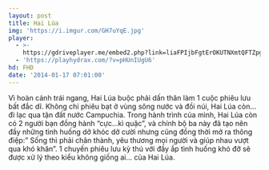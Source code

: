 ```yaml
---
layout: post
title: Hai Lúa
img: 'https://i.imgur.com/GH7uYqE.jpg'
player:
  - >-
    https://gdriveplayer.me/embed2.php?link=liaFPIjbFgtErOKUTNXmtQFTZpggjNaWn0O%252FWdr0BC%252BW2EzTPWupfXHSmyj2H%252Fk34yv5R0P%252B70voP15rczRE3vxJW5%252FCR1ytd%252BWizJRLl%252B%252FigFMLYtMaLdLpMdk3TRJUT%252B65c7DWD6K1loZPICalft8OeOq15NkpAuxDOZNbZ0WwmbPuonwIn3oM2EQSLPgZo%253D
  - 'https://playhydrax.com/?v=pHUnIUgU6'
hd: FHD
date: '2014-01-17 07:01:00'
---
```

Vì hoàn cảnh trái ngang, Hai Lúa buộc phải dấn thân làm 1 cuộc phiêu lưu bất đắc dĩ. Không chỉ phiêu bạt ở vùng sông nước và đồi núi, Hai Lúa còn…đi lạc qua tận đất nước Campuchia. Trong hành trình của mình, Hai Lúa còn có 2 người bạn đồng hành “cực…kì quặc”, và chính bộ ba này đã tạo nên đầy những tình huống dở khóc dở cười nhưng cũng đồng thời mở ra thông điệp:” Sống thì phải chân thành, yêu thương mọi người và giúp nhau vượt qua khó khăn”. 1 chuyến phiêu lưu kỳ thú với đầy ắp tình huống khó đỡ sẽ được xử lý theo kiểu không giống ai… của Hai Lúa.
